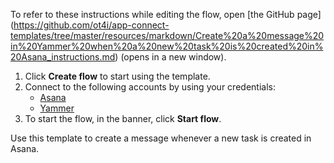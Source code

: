 To refer to these instructions while editing the flow, open [the GitHub page]
(https://github.com/ot4i/app-connect-templates/tree/master/resources/markdown/Create%20a%20message%20in%20Yammer%20when%20a%20new%20task%20is%20created%20in%20Asana_instructions.md) (opens in a new window).

1. Click **Create flow** to start using the template.
2. Connect to the following accounts by using your credentials:
   - [Asana](https://www.ibm.com/docs/en/app-connect/saas?topic=apps-asana) 
   - [Yammer](https://www.ibm.com/docs/en/app-connect/saas?topic=apps-yammer)
3. To start the flow, in the banner, click **Start flow**.

Use this template to create a message whenever a new task is created in Asana.




